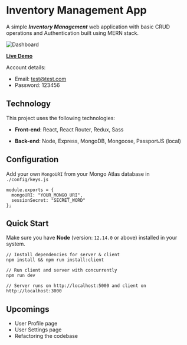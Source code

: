 # Inventory Management App

A simple ***Inventory Management*** web application with basic CRUD operations and Authentication built using MERN stack.

![Dashboard](./client/src/images/dashboard.png)

**[Live Demo](https://inventorymt.ysfv.me)**

Account details:
- Email: test@test.com
- Password: 123456

## Technology
This project uses the following technologies:

- **Front-end**: React, React Router, Redux, Sass

- **Back-end**: Node, Express, MongoDB, Mongoose, PassportJS (local)

## Configuration
Add your own `MongoURI` from your Mongo Atlas database in `./config/keys.js`

```
module.exports = {
  mongoURI: "YOUR_MONGO_URI",
  sessionSecret: "SECRET_WORD"
};
```

## Quick Start

Make sure you have **Node** (version: `12.14.0` or above) installed in your system.

```
// Install dependencies for server & client
npm install && npm run install:client

// Run client and server with concurrently
npm run dev

// Server runs on http://localhost:5000 and client on http://localhost:3000
```

## Upcomings
- User Profile page
- User Settings page
- Refactoring the codebase
